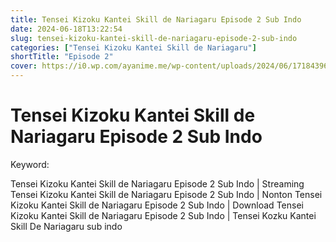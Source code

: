 ```yaml
---
title: Tensei Kizoku Kantei Skill de Nariagaru Episode 2 Sub Indo
date: 2024-06-18T13:22:54
slug: tensei-kizoku-kantei-skill-de-nariagaru-episode-2-sub-indo
categories: ["Tensei Kizoku Kantei Skill de Nariagaru"]
shortTitle: "Episode 2"
cover: https://i0.wp.com/ayanime.me/wp-content/uploads/2024/06/1718439646-2924-139538.jpg
---
```


# Tensei Kizoku Kantei Skill de Nariagaru Episode 2 Sub Indo

<iframe-loader iframe-src1="https://play.ayanime.me/include/fluidplayer/fluidplayer.php?VideoSrc1=https%3A%2F%2Fdrive.google.com%2Ffile%2Fd%2F1bp9maIxoAwxo8EoLRI8cb4qg_B99yc0q%2Fpreview&VideoType1=video%2Fmp4&VideoQuality1=480p&VideoSrc2=https%3A%2F%2Fdrive.google.com%2Ffile%2Fd%2F12a-2u5N7slrfd5B5-ZX-or3FOZE9sCRT%2Fpreview&VideoType2=video%2Fmp4&VideoQuality2=720p&VideoSrc3=https%3A%2F%2Fdrive.google.com%2Ffile%2Fd%2F1KPq1spT3-dvrWVD5gVn8x9ZuxL6XEBjo%2Fpreview&VideoType3=video%2Fmp4&VideoQuality3=1080p&VideoSrc4=&VideoType4=&VideoQuality4=&VideoPoster=&VideoTrack1=&kind1=&srclang1=&label1=&default1=&VideoTrack2=&kind2=&srclang2=&label2=&default2=&player=fluid+player&server=Drive+API&api=&width=100%25&height=900px" iframe-src2="https://drive.google.com/file/d/1KPq1spT3-dvrWVD5gVn8x9ZuxL6XEBjo/preview"></iframe-loader>

Keyword:
<p>Tensei Kizoku Kantei Skill de Nariagaru Episode 2 Sub Indo | Streaming Tensei Kizoku Kantei Skill de Nariagaru Episode 2 Sub Indo | Nonton Tensei Kizoku Kantei Skill de Nariagaru Episode 2 Sub Indo | Download Tensei Kizoku Kantei Skill de Nariagaru Episode 2 Sub Indo | Tensei Kozku Kantei Skill De Nariagaru sub indo</p>

